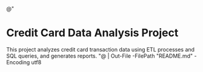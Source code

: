 @"
# Credit Card Data Analysis Project

This project analyzes credit card transaction data using ETL processes and SQL queries, and generates reports.
"@ | Out-File -FilePath "README.md" -Encoding utf8
